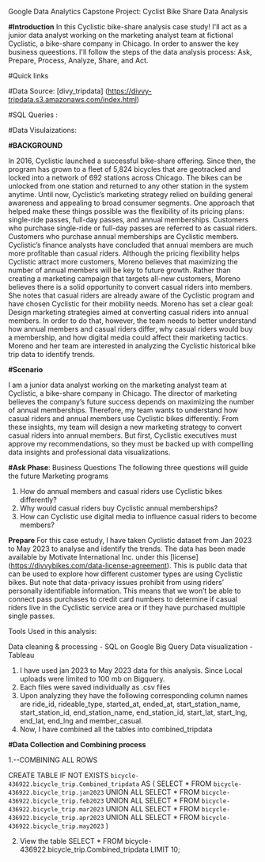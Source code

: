 Google Data Analytics Capstone Project: Cyclist Bike Share Data Analysis

**#Introduction**
In this Cyclistic bike-share analysis case study! I'll act as a junior data analyst working on the marketing analyst team at fictional Cyclistic, a bike-share
company in Chicago. In order to answer the key business queestions. I'll follow the steps of the data analysis process: Ask, Prepare, Process, Analyze, Share, and Act. 

#Quick links

#Data Source: [divy_tripdata] (https://divvy-tripdata.s3.amazonaws.com/index.html)



#SQL Queries :

#Data Visulaizations: 


**#BACKGROUND**

In 2016, Cyclistic launched a successful bike-share offering. Since then, the program has grown
to a fleet of 5,824 bicycles that are geotracked and locked into a network of 692 stations
across Chicago. The bikes can be unlocked from one station and returned to any other station
in the system anytime.
Until now, Cyclistic’s marketing strategy relied on building general awareness and appealing to
broad consumer segments. One approach that helped make these things possible was the
flexibility of its pricing plans: single-ride passes, full-day passes, and annual memberships.
Customers who purchase single-ride or full-day passes are referred to as casual riders.
Customers who purchase annual memberships are Cyclistic members.
Cyclistic’s finance analysts have concluded that annual members are much more profitable
than casual riders. Although the pricing flexibility helps Cyclistic attract more customers,
Moreno believes that maximizing the number of annual members will be key to future growth.
Rather than creating a marketing campaign that targets all-new customers, Moreno believes
there is a solid opportunity to convert casual riders into members. She notes that casual riders
are already aware of the Cyclistic program and have chosen Cyclistic for their mobility needs.
Moreno has set a clear goal: Design marketing strategies aimed at converting casual riders into
annual members. In order to do that, however, the team needs to better understand how
annual members and casual riders differ, why casual riders would buy a membership, and how
digital media could affect their marketing tactics. Moreno and her team are interested in
analyzing the Cyclistic historical bike trip data to identify trends.


**#Scenario**

I am a junior data analyst working on the marketing analyst team at Cyclistic, a bike-share
company in Chicago. The director of marketing believes the company’s future success
depends on maximizing the number of annual memberships. Therefore, my team wants to
understand how casual riders and annual members use Cyclistic bikes differently. From these
insights, my team will design a new marketing strategy to convert casual riders into annual
members. But first, Cyclistic executives must approve my recommendations, so they must be
backed up with compelling data insights and professional data visualizations.

**#Ask Phase**: Business Questions
The following three questions will guide the future Marketing programs
1. How do annual members and casual riders use Cyclistic bikes differently?
2. Why would casual riders buy Cyclistic annual memberships?
3. How can Cyclistic use digital media to influence casual riders to become members?

**Prepare**
For this case estudy, I have taken Cyclistic dataset from Jan 2023 to May 2023 to analyse and identify the trends. The data has been made available by Motivate International Inc. under this [license] (https://divvybikes.com/data-license-agreement).
This is public data that can be used to explore how different customer types are using Cyclistic bikes. But note that data-privacy issues prohibit from using riders’ personally identifiable information. This means that we won’t be able to connect pass purchases to credit card numbers to determine if casual riders live in the Cyclistic service area or if they have purchased multiple single passes.

Tools Used in this analysis:

Data cleaning & processing - SQL on Google Big Query
Data visualization - Tableau

1. I have used jan 2023 to May 2023 data for this analysis. Since Local uploads were limited to 100 mb on Bigquery.
2. Each files were saved individually as .csv files
3. Upon analyzing they have the following corresponding column names are ride_id, rideable_type, started_at, ended_at, start_station_name, start_station_id, end_station_name, end_station_id, start_lat, start_lng, end_lat, end_lng and member_casual.
4. Now, I have combined all the tables into combined_tripdata

**#Data Collection and Combining process**


1.--COMBINING ALL ROWS


CREATE TABLE IF NOT EXISTS `bicycle-436922.bicycle_trip.Combined_tripdata` AS (
SELECT *
FROM `bicycle-436922.bicycle_trip.jan2023`
UNION ALL
SELECT * 
FROM `bicycle-436922.bicycle_trip.feb2023`
UNION ALL
SELECT * 
FROM `bicycle-436922.bicycle_trip.mar2023`
UNION ALL
SELECT * 
FROM `bicycle-436922.bicycle_trip.apr2023`
UNION ALL
SELECT * FROM `bicycle-436922.bicycle_trip.may2023`
)


2. View the table
SELECT *
FROM bicycle-436922.bicycle_trip.Combined_tripdata
LIMIT 10;

